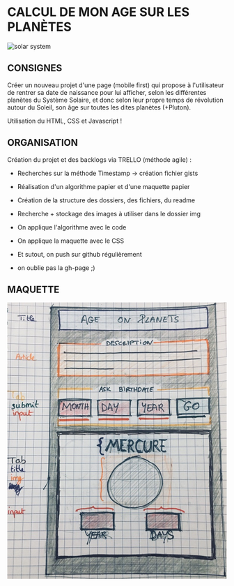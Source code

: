 # CALCUL DE MON AGE SUR LES PLANÈTES


![solar system](https://s1.qwant.com/thumbr/0x380/a/3/f90580c65758a46115ee98ccbe76e0e7dd0252cccd18fbe893ab7e0c1e9b34/solar-system-png-hd-the-solar-system-7976.png?u=http%3A%2F%2Fpluspng.com%2Fimg-png%2Fsolar-system-png-hd-the-solar-system-7976.png&q=0&b=1&p=0&a=1)


## CONSIGNES

Créer un nouveau projet d'une page (mobile first) qui propose à l'utilisateur de rentrer sa date de naissance pour lui afficher, selon les différentes planètes du Système Solaire, et donc selon leur propre temps de révolution autour du Soleil, son âge sur toutes les dites planètes (+Pluton).

Utilisation du HTML, CSS et Javascript !

## ORGANISATION

Création du projet et des backlogs via TRELLO (méthode agile) :

  * Recherches sur la méthode Timestamp -> création fichier gists
  * Réalisation d'un algorithme papier et d'une maquette papier
  * Création de la structure des dossiers, des fichiers, du readme
  * Recherche + stockage des images à utiliser dans le dossier img
  * On applique l'algorithme avec le code
  * On applique la maquette avec le CSS
  * Et sutout, on push sur github régulièrement

  * on oublie pas la gh-page ;)

## MAQUETTE 
![maquette du projet](assets/img/maquette.jpg)
